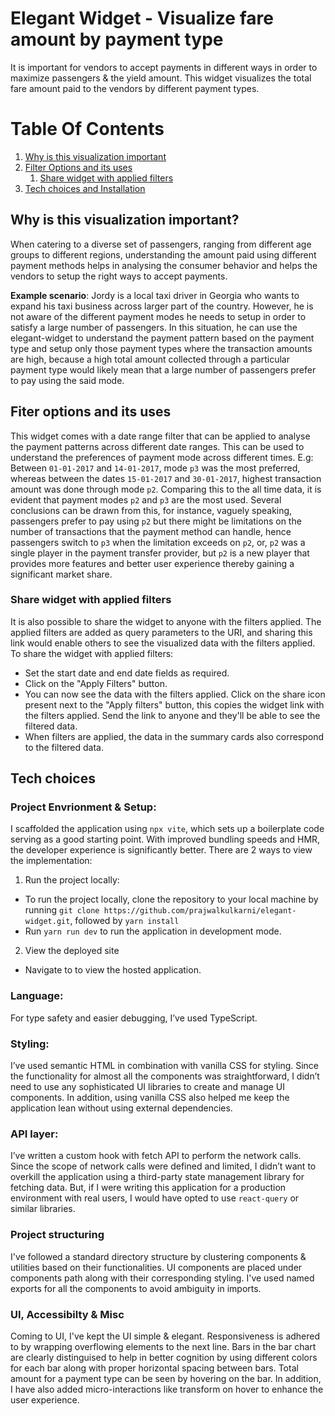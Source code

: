 # Elegant Widget - Visualize fare amount by payment type

It is important for vendors to accept payments in different ways in order to maximize passengers & the yield amount.
This widget visualizes the total fare amount paid to the vendors by different payment types.

# Table Of Contents

1. [Why is this visualization important](#visualization_importance)
2. [Filter Options and its uses](#filter_options)
   1. [Share widget with applied filters](#filter_options_share)
3. [Tech choices and Installation](#tech_choices)

## Why is this visualization important? <a name="visualization_importance"></a>

When catering to a diverse set of passengers, ranging from different age groups to different regions, understanding the amount paid using different payment methods helps in analysing the consumer behavior and helps the vendors to setup the right ways to accept payments.

<b>Example scenario</b>: Jordy is a local taxi driver in Georgia who wants to expand his taxi business across larger part of the country. However, he is not aware of the different payment modes he needs to setup in order to satisfy a large number of passengers.
In this situation, he can use the elegant-widget to understand the payment pattern based on the payment type and setup only those payment types where the transaction amounts are high, because a high total amount collected through a particular payment type would likely mean that a large number of passengers prefer to pay using the said mode.

## Fiter options and its uses <a name="filter_options"></a>

This widget comes with a date range filter that can be applied to analyse the payment patterns across different date ranges. This can be used to understand the preferences of payment mode across different times. E.g: Between `01-01-2017` and `14-01-2017`, mode `p3` was the most preferred, whereas between the dates `15-01-2017` and `30-01-2017`, highest transaction amount was done through mode `p2`. Comparing this to the all time data, it is evident that payment modes `p2` and `p3` are the most used.
Several conclusions can be drawn from this, for instance, vaguely speaking, passengers prefer to pay using `p2` but there might be limitations on the number of transactions that the payment method can handle, hence passengers switch to `p3` when the limitation exceeds on `p2`, or, `p2` was a single player in the payment transfer provider, but `p2` is a new player that provides more features and better user experience thereby gaining a significant market share.

### Share widget with applied filters <a name="filter_options_share"></a>

It is also possible to share the widget to anyone with the filters applied. The applied filters are added as query parameters to the URI, and sharing this link would enable others to see the visualized data with the filters applied. To share the widget with applied filters:

- Set the start date and end date fields as required.
- Click on the "Apply Filters" button.
- You can now see the data with the filters applied. Click on the share icon present next to the "Apply filters" button, this copies the widget link with the filters applied. Send the link to anyone and they'll be able to see the filtered data.
- When filters are applied, the data in the summary cards also correspond to the filtered data.

## Tech choices <a name="tech_choices"></a>

### Project Envrionment & Setup:

I scaffolded the application using `npx vite`, which sets up a boilerplate code serving as a good starting point. With improved bundling speeds and HMR, the developer experience is significantly better.
There are 2 ways to view the implementation:

1.  Run the project locally:

- To run the project locally, clone the repository to your local machine by running `git clone https://github.com/prajwalkulkarni/elegant-widget.git`, followed by `yarn install`
- Run `yarn run dev` to run the application in development mode.

2.  View the deployed site

- Navigate to to view the hosted application.

### Language:

For type safety and easier debugging, I’ve used TypeScript.

### Styling:

I’ve used semantic HTML in combination with vanilla CSS for styling. Since the functionality for almost all the components was straightforward, I didn’t need to use any sophisticated UI libraries to create and manage UI components. In addition, using vanilla CSS also helped me keep the application lean without using external dependencies.

### API layer:

I’ve written a custom hook with fetch API to perform the network calls. Since the scope of network calls were defined and limited, I didn’t want to overkill the application using a third-party state management library for fetching data. But, if I were writing this application for a production environment with real users, I would have opted to use `react-query` or similar libraries.

### Project structuring

I've followed a standard directory structure by clustering components & utilities based on their functionalities.
UI components are placed under components path along with their corresponding styling. I've used named exports for all the components to avoid ambiguity in imports.

### UI, Accessibilty & Misc

Coming to UI, I've kept the UI simple & elegant.
Responsiveness is adhered to by wrapping overflowing elements to the next line.
Bars in the bar chart are clearly distinguised to help in better cognition by using different colors for each bar along with proper horizontal spacing between bars. Total amount for a payment type can be seen by hovering on the bar.
In addition, I have also added micro-interactions like transform on hover to enhance the user experience.
